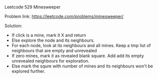 Leetcode 529 Minesweeper

Problem link: https://leetcode.com/problems/minesweeper/

Solution:
+ If click is a mine, mark it X and return
+ Else explore the node and its neighbours.
+ For each node, look at its neighbours and all mines. Keep a tmp list of neighbours that are empty and unrevealed
+ If zero mines, mark it as revealed blank square. Add add its empty unrevealed neighbours for exploration.
+ Else mark the squre with number of mines and its neighbours won't be explored further.


